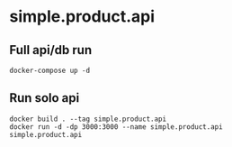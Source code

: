# simple.product.api


## Full api/db run
```
docker-compose up -d
```

## Run solo api

```
docker build . --tag simple.product.api
docker run -d -dp 3000:3000 --name simple.product.api simple.product.api
```